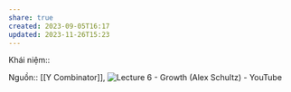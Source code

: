 ```yaml
---
share: true
created: 2023-09-05T16:17
updated: 2023-11-26T15:23
---
```

Khái niệm:: 

Nguồn:: [[Y Combinator]], ![Lecture 6 - Growth (Alex Schultz) - YouTube](https://www.youtube.com/watch?v=n_yHZ_vKjno)